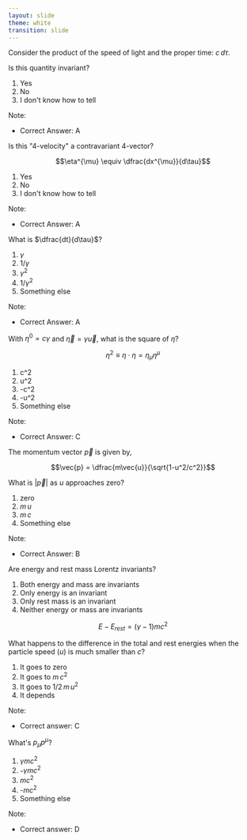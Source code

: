 ```yaml
---
layout: slide
theme: white
transition: slide
---
```


<section data-markdown>

Consider the product of the speed of light and the proper time: $c\,d\tau$.

Is this quantity invariant?

1. Yes
2. No
3. I don't know how to tell

Note:
* Correct Answer: A

</section>

<section data-markdown>

Is this "4-velocity" a contravariant 4-vector?

$$\eta^{\mu} \equiv \dfrac{dx^{\mu}}{d\tau}$$

1. Yes
2. No
3. I don't know how to tell

Note:
* Correct Answer: A

</section>

<section data-markdown>

What is $\dfrac{dt}{d\tau}$?

1. $\gamma$
2. $1/\gamma$
3. $\gamma^2$
4. $1/\gamma^2$
5. Something else

Note:
* Correct Answer: A

</section>

<section data-markdown>

With $\eta^0 = c\gamma$ and $\vec{\eta}=\gamma\vec{u}$, what is the square of $\eta$?

$$\eta^2 \equiv \eta \cdot \eta = \eta_{\mu}\eta^{\mu}$$

1. c^2
2. u^2
3. -c^2
4. -u^2
5. Something else

Note:
* Correct Answer: C

</section>

<section data-markdown>

The momentum vector $\vec{p}$ is given by,

$$\vec{p} = \dfrac{m\vec{u}}{\sqrt{1-u^2/c^2}}$$

What is $|\vec{p}|$ as $u$ approaches zero?

1. zero
2. $m\,u$
3. $m\,c$
4. Something else

Note:
* Correct Answer: B

</section>

<section data-markdown>

Are energy and rest mass Lorentz invariants?

1. Both energy and mass are invariants
2. Only energy is an invariant
3. Only rest mass is an invariant
4. Neither energy or mass are invariants

</section>

<section data-markdown>

$$E-E_{rest} = (\gamma - 1) mc^2$$

What happens to the difference in the total and rest energies when the particle speed ($u$) is much smaller than $c$?

1. It goes to zero
2. It goes to $m\,c^2$
3. It goes to $1/2\,m\,u^2$
4. It depends

Note:
* Correct answer: C

</section>

<section data-markdown>

What's $p_{\mu} p^{\mu}$?

1. $\gamma mc^2$
2. -$\gamma mc^2$
3. $mc^2$
4. -$mc^2$
5. Something else

Note:
* Correct answer: D

</section>
